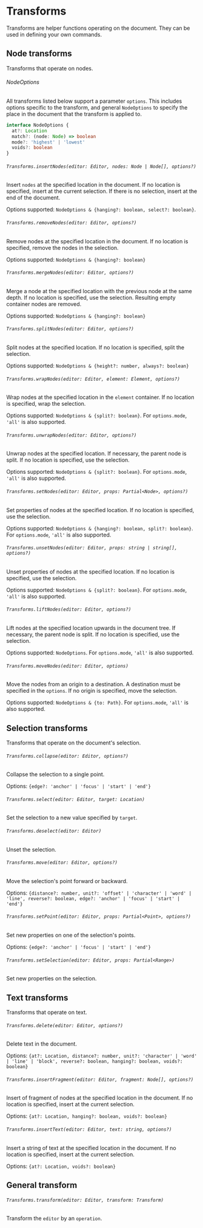 # Transforms

Transforms are helper functions operating on the document. They can be used in defining your own commands.

## Node transforms

Transforms that operate on nodes.

###### NodeOptions

All transforms listed below support a parameter `options`. This includes options specific to the transform, and general `NodeOptions` to specify the place in the document that the transform is applied to.

```typescript
interface NodeOptions {
  at?: Location
  match?: (node: Node) => boolean
  mode?: 'highest' | 'lowest'
  voids?: boolean
}
```

###### `Transforms.insertNodes(editor: Editor, nodes: Node | Node[], options?)`

Insert `nodes` at the specified location in the document. If no location is specified, insert at the current selection. If there is no selection, insert at the end of the document.

Options supported: `NodeOptions & {hanging?: boolean, select?: boolean}`.

###### `Transforms.removeNodes(editor: Editor, options?)`

Remove nodes at the specified location in the document. If no location is specified, remove the nodes in the selection.

Options supported: `NodeOptions & {hanging?: boolean}`

###### `Transforms.mergeNodes(editor: Editor, options?)`

Merge a node at the specified location with the previous node at the same depth. If no location is specified, use the selection. Resulting empty container nodes are removed.

Options supported: `NodeOptions & {hanging?: boolean}`

###### `Transforms.splitNodes(editor: Editor, options?)`

Split nodes at the specified location. If no location is specified, split the selection.

Options supported: `NodeOptions & {height?: number, always?: boolean}`

###### `Transforms.wrapNodes(editor: Editor, element: Element, options?)`

Wrap nodes at the specified location in the `element` container. If no location is specified, wrap the selection.

Options supported: `NodeOptions & {split?: boolean}`. For `options.mode`, `'all'` is also supported.

###### `Transforms.unwrapNodes(editor: Editor, options?)`

Unwrap nodes at the specified location. If necessary, the parent node is split. If no location is specified, use the selection.

Options supported: `NodeOptions & {split?: boolean}`. For `options.mode`, `'all'` is also supported.

###### `Transforms.setNodes(editor: Editor, props: Partial<Node>, options?)`

Set properties of nodes at the specified location. If no location is specified, use the selection.

Options supported: `NodeOptions & {hanging?: boolean, split?: boolean}`. For `options.mode`, `'all'` is also supported.

###### `Transforms.unsetNodes(editor: Editor, props: string | string[], options?)`

Unset properties of nodes at the specified location. If no location is specified, use the selection.

Options supported: `NodeOptions & {split?: boolean}`. For `options.mode`, `'all'` is also supported.

###### `Transforms.liftNodes(editor: Editor, options?)`

Lift nodes at the specified location upwards in the document tree. If necessary, the parent node is split. If no location is specified, use the selection.

Options supported: `NodeOptions`. For `options.mode`, `'all'` is also supported.

###### `Transforms.moveNodes(editor: Editor, options)`

Move the nodes from an origin to a destination. A destination must be specified in the `options`. If no origin is specified, move the selection.

Options supported: `NodeOptions & {to: Path}`. For `options.mode`, `'all'` is also supported.

## Selection transforms

Transforms that operate on the document's selection.

###### `Transforms.collapse(editor: Editor, options?)`

Collapse the selection to a single point.

Options: `{edge?: 'anchor' | 'focus' | 'start' | 'end'}`

###### `Transforms.select(editor: Editor, target: Location)`

Set the selection to a new value specified by `target`.

###### `Transforms.deselect(editor: Editor)`

Unset the selection.

###### `Transforms.move(editor: Editor, options?)`

Move the selection's point forward or backward.

Options: `{distance?: number, unit?: 'offset' | 'character' | 'word' | 'line', reverse?: boolean, edge?: 'anchor' | 'focus' | 'start' | 'end'}`

###### `Transforms.setPoint(editor: Editor, props: Partial<Point>, options?)`

Set new properties on one of the selection's points.

Options: `{edge?: 'anchor' | 'focus' | 'start' | 'end'}`

###### `Transforms.setSelection(editor: Editor, props: Partial<Range>)`

Set new properties on the selection.

## Text transforms

Transforms that operate on text.

###### `Transforms.delete(editor: Editor, options?)`

Delete text in the document.

Options: `{at?: Location, distance?: number, unit?: 'character' | 'word' | 'line' | 'block', reverse?: boolean, hanging?: boolean, voids?: boolean}`

###### `Transforms.insertFragment(editor: Editor, fragment: Node[], options?)`

Insert of fragment of nodes at the specified location in the document. If no location is specified, insert at the current selection.

Options: `{at?: Location, hanging?: boolean, voids?: boolean}`

###### `Transforms.insertText(editor: Editor, text: string, options?)`

Insert a string of text at the specified location in the document. If no location is specified, insert at the current selection.

Options: `{at?: Location, voids?: boolean}`

## General transform

###### `Transforms.transform(editor: Editor, transform: Transform)`

Transform the `editor` by an `operation`.
